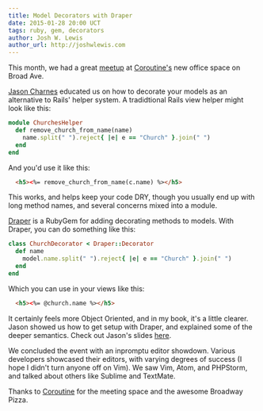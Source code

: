 ```yaml
---
title: Model Decorators with Draper
date: 2015-01-28 20:00 UCT
tags: ruby, gem, decorators
author: Josh W. Lewis
author_url: http://joshwlewis.com
---
```


This month, we had a great
[meetup](http://www.meetup.com/memphis-technology-user-groups/events/219491710/)
at [Coroutine's](//coroutine.com) new office space on Broad Ave.

[Jason Charnes](//jasoncharnes.com/) educated us on how to decorate your models
as an alternative to Rails' helper system. A tradidtional Rails view helper
might look like this:

```ruby
module ChurchesHelper
  def remove_church_from_name(name)
    name.split(" ").reject{ |e| e == "Church" }.join(" ")
  end
end
```

And you'd use it like this:

```html
  <h5><%= remove_church_from_name(c.name) %></h5>
```

This works, and helps keep your code DRY, though you usually end up
with long method names, and several concerns mixed into a module.

[Draper](https://github.com/drapergem/draper) is a RubyGem for adding decorating
methods to models. With Draper, you can do something like this:

```ruby
class ChurchDecorator < Draper::Decorator
  def name
    model.name.split(" ").reject{ |e| e == "Church" }.join(" ")
  end
end
```

Which you can use in your views like this:

```html
  <h5><%= @church.name %></h5>
```

It certainly feels more Object Oriented, and in my book, it's a little clearer.
Jason showed us how to get setup with Draper, and explained some of the
deeper semantics. Check out Jason's slides [here](http://slides.com/jasoncharnes/decorators-in-rails-using-draper).

We concluded the event with an inpromptu editor showdown. Various developers
showcased their editors, with varying degrees of success (I hope I didn't
turn anyone off on Vim). We saw Vim, Atom, and PHPStorm, and talked about others
like Sublime and TextMate.

Thanks to [Coroutine](//coroutine.com) for the meeting space and the awesome
Broadway Pizza.
